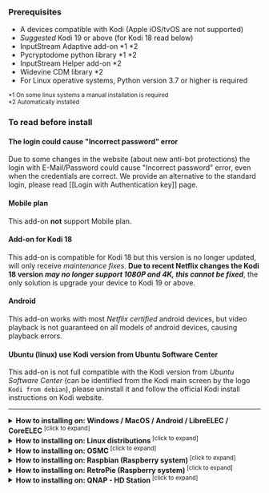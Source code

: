 ### Prerequisites
* A devices compatible with Kodi (Apple iOS/tvOS are not supported)
* _Suggested_ Kodi 19 or above (for Kodi 18 read below)
* InputStream Adaptive add-on *1 *2
* Pycryptodome python library *1 *2
* InputStream Helper add-on *2
* Widevine CDM library *2
* For Linux operative systems, Python version 3.7 or higher is required

<sup>
*1 On some linux systems a manual installation is required<br/>
*2 Automatically installed
</sup>

### To read before install

#### The login could cause "Incorrect password" error
Due to some changes in the website (about new anti-bot protections) the login with E-Mail/Password could cause "Incorrect password" error, even when the credentials are correct. We provide an alternative to the standard login, please read [[Login with Authentication key]] page.

#### Mobile plan
This add-on **not** support Mobile plan.

#### Add-on for Kodi 18

This add-on is compatible for Kodi 18 but this version is no longer updated, will only receive _maintenance fixes_. **Due to recent Netflix changes the Kodi 18 version _may no longer support 1080P and 4K, this cannot be fixed_**, the only solution is upgrade your device to Kodi 19 or above.

#### Android
This add-on works with most _Netflix certified_ android devices, but video playback is not guaranteed on all models of android devices, causing playback errors.

#### Ubuntu (linux) use Kodi version from Ubuntu Software Center
This add-on is not full compatible with the Kodi version from _Ubuntu Software Center_ (can be identified from the Kodi main screen by the logo `Kodi from debian`), please uninstall it and follow the official Kodi install instructions on Kodi website.

---

<details>
<summary><b>How to installing on: Windows / MacOS / Android / LibreELEC / CoreELEC</b><sup> [click to expand]</sup></summary>
<p>

Download the Repository zip file `repository.castagnait-1.0.x.zip` from the [GitHub Readme](https://github.com/CastagnaIT/plugin.video.netflix#quick-download-links)

If you are using an external device: copy this file to an USB flash drive or memory card and connect it to the device

* Now open Kodi and in the Add-ons browser, choose _Install from zip file_
* Navigate in to the Home/downloads folder (or USB flash drive/memory card if you use an external device)<br/>
then install the repository file `repository.castagnait-1.0.x.zip`
* Return to the add-ons browser and choose _Install from repository_<br/>
then select CastagnaIT repository and install Netflix add-on

</p>
</details>



<details>
<summary><b>How to installing on: Linux distributions</b><sup> [click to expand]</sup></summary>
<p>

Download the Repository zip file `repository.castagnait-1.0.x.zip` from the [GitHub Readme](https://github.com/CastagnaIT/plugin.video.netflix#quick-download-links)

If you are using an external device: copy this file to an USB flash drive or memory card and connect it to the device

* Now open Kodi and in the Add-ons browser, choose _Install from zip file_
* Navigate in to the Home/downloads folder (or USB flash drive/memory card if you use an external device)<br/>
then install the repository file `repository.castagnait-1.0.x.zip`
* Return to the add-ons browser and choose _Install from repository_<br/>
then select CastagnaIT repository and install Netflix add-on

On some linux distributions additional libraries are needed (On Ubuntu and flavors are already installed)

In the terminal run these commands:

<pre>
FOR KODI 18 LEIA and 19 MATRIX:
sudo apt install build-essential python-pip
pip install --user pycryptodomex

NOTE FOR KODI 19:
If your linux distribution have installed Python 2 and 3 at same time, you will have to run these:
sudo apt install build-essential python-pip3
pip3 install --user pycryptodomex
</pre>

</p>
</details>



<details>
<summary><b>How to installing on: OSMC</b><sup> [click to expand]</sup></summary>
<p>

After installing OSMC and completing the configuration of the first boot, you must connect from the computer with a terminal software that support SSH connection type.

On MacOS you can use Terminal app, on Windows [Putty](https://www.chiark.greenend.org.uk/~sgtatham/putty/latest.html), on Linux use the “ssh” command.

You can find some detailed instruction on [OSMC WIKI](https://osmc.tv/wiki/general/accessing-the-command-line/)
To connect to OSMC, you need the IP address of device and user/password (default credentials on OSMC WIKI)

After establishing the connection with a terminal:

* In the terminal run these commands:
<pre>
FOR KODI 18 LEIA:
sudo apt-get update
sudo apt-get install build-essential python-pip python-crypto libnss3
sudo pip install pycryptodomex

FOR KODI 19 MATRIX:
sudo apt-get update
sudo apt-get install build-essential python3-pip python3-crypto libnss3
sudo pip3 install setuptools
sudo pip3 install pycryptodomex
</pre>
* In the terminal run these commands to download the Repository zip:
<pre>
FOR KODI 18 LEIA:
wget https://github.com/castagnait/repository.castagnait/raw/master/repository.castagnait-1.0.1.zip
FOR KODI 19 MATRIX:
wget https://github.com/castagnait/repository.castagnait/raw/matrix/repository.castagnait-1.0.0.zip
</pre>
* Now open Kodi and in the Add-ons browser, choose _Install from zip file_
* Navigate in to the Home folder<br/>
then install the repository file `repository.castagnait-1.0.x.zip`
* Return to the add-ons browser and choose _Install from repository_<br/>
then select CastagnaIT repository and install Netflix add-on

</p>
</details>



<details>
<summary><b>How to installing on: Raspbian (Raspberry system)</b><sup> [click to expand]</sup></summary>
<p>

Download the Repository zip file `repository.castagnait-1.0.x.zip` from the [GitHub Readme](https://github.com/CastagnaIT/plugin.video.netflix#quick-download-links)

* Open Raspberry Terminal app and run these commands:
<pre>
FOR KODI 18 LEIA:
sudo apt update
sudo apt install build-essential python-pip libnss3 kodi-inputstream-adaptive
sudo pip install pycryptodomex

FOR KODI 19 MATRIX:
sudo apt update
sudo apt install build-essential python3-pip libnss3 kodi-inputstream-adaptive
sudo pip3 install pycryptodomex
</pre>
* Now open Kodi and follow the menu: `Add-ons browser` > `My add-ons` > `VideoPlayer InputStream`<br/>
so click on `InpuStream Adaptive` and enable it.
* Return to the Add-ons browser, choose _Install from zip file_
* Navigate in to the Home/downloads folder<br/>
then install the repository file `repository.castagnait-1.0.x.zip`
* Return to the add-ons browser and choose _Install from repository_<br/>
then select CastagnaIT repository and install Netflix add-on

</p>
</details>



<details>
<summary><b>How to installing on: RetroPie (Raspberry system)</b><sup> [click to expand]</sup></summary>
<p>

Download the Repository zip file `repository.castagnait-1.0.x.zip` from the [GitHub Readme](https://github.com/CastagnaIT/plugin.video.netflix#quick-download-links)

Copy this file to an USB flash drive or memory card and connect it to the device

* Open RetroPie shell and run these commands:
<pre>
FOR KODI 18 LEIA:
sudo apt update
sudo apt install build-essential python-setuptools python-pip libnss3
sudo pip install wheel pycryptodomex
</pre>
* Now open Kodi and in the Add-ons browser, choose _Install from zip file_
* Navigate in to the USB flash drive/memory card<br/>
then install the repository file `repository.castagnait-1.0.x.zip`
* Return to the add-ons browser and choose _Install from repository_<br/>
then select CastagnaIT repository and install Netflix add-on

</p>
</details>


<details>
<summary><b>How to installing on: QNAP - HD Station</b><sup> [click to expand]</sup></summary>
<p>

<ins>**NOTICE: THIS GUIDE IS INTENDED FOR THE EXCLUSIVE USE OF KODI 18.x**</ins>

**PREREQUISITE:** Mandatory HD Station app installed

* Connect to QNAP with a terminal (ssh or telnet) as admin<br/>
Instructions: https://www.qnap.com/en/how-to/knowledge-base/article/how-to-access-qnap-nas-by-ssh

* In the terminal run the following commands

Run this to locate the root OS folder

`getcfg SHARE_DEF defVolMP -f /etc/config/def_share.info`

Will be shown a path e.g.: /share/CACHEDEV1_DATA
(depending on the model and OS version the path may be different)

Now open the path on screen like:

`cd /share/CACHEDEV1_DATA`

and then open this sub-folder:

`cd /.qpkg/HD_Station`

Now that you are in the _HD_Station_ folder, run:

<pre>
chroot .
apt install python-pycryptodome
</pre>

Download the Repository zip file `repository.castagnait-1.0.x.zip` from the [GitHub Readme](https://github.com/CastagnaIT/plugin.video.netflix#quick-download-links)

Copy this file to an USB flash drive or memory card and connect it to the device

* Now open Kodi and in the Add-ons browser, choose _Install from zip file_
* Navigate in to the Home folder<br/>
then install the repository file `repository.castagnait-1.0.x.zip`
* Return to the add-ons browser and choose _Install from repository_<br/>
then select CastagnaIT repository and install Netflix add-on

</p>
</details>